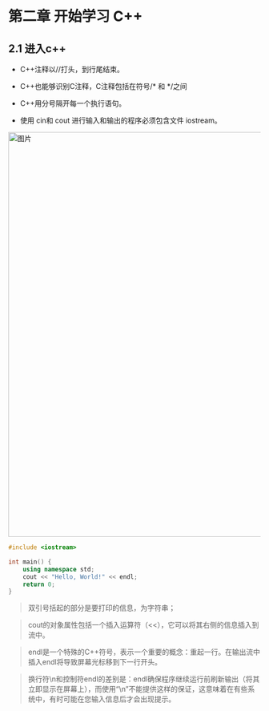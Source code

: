 # 第二章 开始学习 C++

## 2.1 进入c++

- C++注释以//打头，到行尾结束。

- C++也能够识别C注释，C注释包括在符号/* 和 */之间

- C++用分号隔开每一个执行语句。

- 使用 cin和 cout 进行输入和输出的程序必须包含文件 iostream。

<img width="1045" height="808" alt="图片" src="https://github.com/user-attachments/assets/6abb9acb-1d7a-4003-a94e-3af65e806142" />


```Cpp
#include <iostream>

int main() {
    using namespace std;
    cout << "Hello, World!" << endl;
    return 0;
}
```

> 双引号括起的部分是要打印的信息，为字符串；

> cout的对象属性包括一个插入运算符（<<），它可以将其右侧的信息插入到流中。

> endl是一个特殊的C++符号，表示一个重要的概念：重起一行。在输出流中插入endl将导致屏幕光标移到下一行开头。

> 换行符\n和控制符endl的差别是：endl确保程序继续运行前刷新输出（将其立即显示在屏幕上），而使用“\n”不能提供这样的保证，这意味着在有些系统中，有时可能在您输入信息后才会出现提示。


